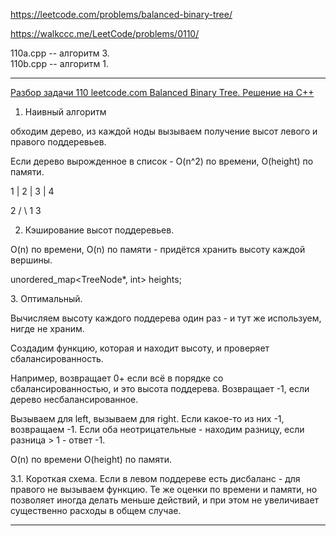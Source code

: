 https://leetcode.com/problems/balanced-binary-tree/

https://walkccc.me/LeetCode/problems/0110/

110a.cpp -- алгоритм 3.  
110b.cpp -- алгоритм 1.
_______________________

[Разбор задачи 110 leetcode.com Balanced Binary Tree. Решение на C++](https://www.youtube.com/watch?v=96p-hKzC6Qo)

1. Наивный алгоритм

обходим дерево, из каждой ноды вызываем получение высот левого и правого поддеревьев.

Если дерево вырожденное в список - O(n^2) по времени, O(height) по памяти.

1
|
2
|
3
|
4


  2 
 / \ 
1   3


2. Кэширование высот поддеревьев.

O(n) по времени, O(n) по памяти - придётся хранить высоту каждой вершины. 

unordered_mар<TreeNode*, int> heights;

З. Оптимальный. 

Вычисляем высоту каждого поддерева один раз - и тут же используем, нигде не храним. 

Создадим функцию, которая и находит высоту, и проверяет сбалансированность.

Например, возвращает 0+ если всё в порядке со сбалансированностью, и это высота поддерева. 
Возвращает -1, если дерево несбалансированное.

Вызываем для left, вызываем для right. Если какое-то из них -1, возвращаем -1. 
Если оба неотрицательные - находим разницу, если разница > 1 - ответ -1.

O(n) по времени O(height) по памяти.

3.1. Короткая схема. Если в левом поддереве есть дисбаланс - для правого не вызываем функцию. 
Те же оценки по времени и памяти, но позволяет иногда делать меньше действий, и при этом не увеличивает существенно расходы в общем случае.

_______________________
